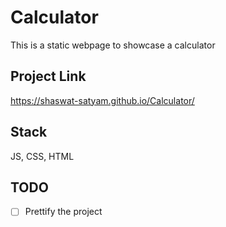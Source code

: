 # Calculator
This is a static webpage to showcase a calculator

## Project Link
https://shaswat-satyam.github.io/Calculator/

## Stack
JS, CSS, HTML

## TODO
- [ ] Prettify the project
